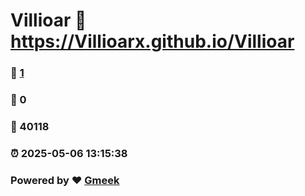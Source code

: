 # Villioar :link: https://Villioarx.github.io/Villioar 
### :page_facing_up: [1](https://Villioarx.github.io/Villioar/tag.html) 
### :speech_balloon: 0 
### :hibiscus: 40118 
### :alarm_clock: 2025-05-06 13:15:38 
### Powered by :heart: [Gmeek](https://github.com/Meekdai/Gmeek)
